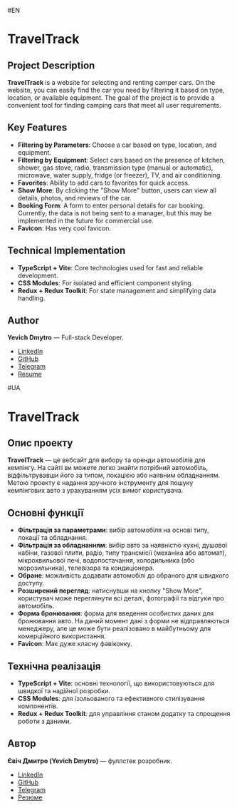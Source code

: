 #EN
# TravelTrack

## Project Description
**TravelTrack** is a website for selecting and renting camper cars. On the website, you can easily find the car you need by filtering it based on type, location, or available equipment. The goal of the project is to provide a convenient tool for finding camping cars that meet all user requirements.

## Key Features
- **Filtering by Parameters**: Choose a car based on type, location, and equipment.
- **Filtering by Equipment**: Select cars based on the presence of kitchen, shower, gas stove, radio, transmission type (manual or automatic), microwave, water supply, fridge (or freezer), TV, and air conditioning.
- **Favorites**: Ability to add cars to favorites for quick access.
- **Show More**: By clicking the "Show More" button, users can view all details, photos, and reviews of the car.
- **Booking Form**: A form to enter personal details for car booking. Currently, the data is not being sent to a manager, but this may be implemented in the future for commercial use.
- **Favicon**: Has very cool favicon.

## Technical Implementation
- **TypeScript + Vite**: Core technologies used for fast and reliable development.
- **CSS Modules**: For isolated and efficient component styling.
- **Redux + Redux Toolkit**: For state management and simplifying data handling.

## Author
**Yevich Dmytro** — Full-stack Developer.

- [LinkedIn](https://www.linkedin.com/in/yevich-dmytro)
- [GitHub](https://github.com/YevichDmytro)
- [Telegram](https://t.me/checkpointtt)
- [Resume](~)

#UA
# TravelTrack

## Опис проекту
**TravelTrack** — це вебсайт для вибору та оренди автомобілів для кемпінгу. На сайті ви можете легко знайти потрібний автомобіль, відфільтрувавши його за типом, локацією або наявним обладнанням. Метою проекту є надання зручного інструменту для пошуку кемпінгових авто з урахуванням усіх вимог користувача.

## Основні функції
- **Фільтрація за параметрами**: вибір автомобіля на основі типу, локації та обладнання.
- **Фільтрація за обладнанням**: вибір авто за наявністю кухні, душової кабіни, газової плити, радіо, типу трансмісії (механіка або автомат), мікрохвильової печі, водопостачання, холодильника (або морозильника), телевізора та кондиціонера.
- **Обране**: можливість додавати автомобілі до обраного для швидкого доступу.
- **Розширений перегляд**: натиснувши на кнопку "Show More", користувач може переглянути всі деталі, фотографії та відгуки про автомобіль.
- **Форма бронювання**: форма для введення особистих даних для бронювання авто. На даний момент дані з форми не відправляються менеджеру, але це може бути реалізовано в майбутньому для комерційного використання.
- **Favicon**: Має дуже класну фавіконку.

## Технічна реалізація
- **TypeScript + Vite**: основні технології, що використовуються для швидкої та надійної розробки.
- **CSS Modules**: для ізольованого та ефективного стилізування компонентів.
- **Redux + Redux Toolkit**: для управління станом додатку та спрощення роботи з даними.

## Автор
**Євіч Дмитро (Yevich Dmytro)** — фуллстек розробник.

- [LinkedIn](https://www.linkedin.com/in/yevich-dmytro)
- [GitHub](https://github.com/YevichDmytro)
- [Telegram](https://t.me/checkpointtt)
- [Резюме](~)
